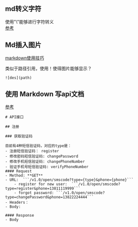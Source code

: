 ## md转义字符
使用"\\"能够进行字符转义  
[参考](https://markdown.com.cn/basic-syntax/escaping-characters.html)


## Md插入图片
[markdown使用技巧](https://blog.csdn.net/weixin_39653948/article/details/104621249)

类似于路径引用，使用！使得图片能够显示？
```
![des](path)
```

## 使用 Markdown 写api文档
[参考](https://crifan.github.io/http_restful_api/website/restful_doc/use_markdown.html)

```
# API接口

## 注册

### 获取验证码

目前有4种短信验证码，对应的type是：
- 注册短信验证码： register
- 修改密码短信验证码: changePassword
- 修改手机短信验证码: changePhoneNumber
- 验证手机号短信验证码: verifyPhoneNumber
#### Request
- Method: **GET**
- URL:  ```/v1.0/open/smscode?type={type}&phone={phone}```
    - register for new user:  ```/v1.0/open/smscode?type=register&phone=13811119999```
    - forgot password: ```/v1.0/open/smscode?type=changePassword&phone=13822224444```
- Headers：
- Body:

#### Response
- Body

```